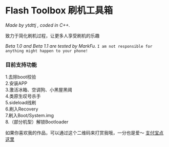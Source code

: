 # Flash Toolbox 刷机工具箱

*Made by ytdttj , coded in C++.*

致力于简化刷机过程，让更多人享受刷机的乐趣

*Beta 1.0 and Beta 1.1 are tested by MarkFu.*
`I am not responsible for anything might happen to your phone!`

### 目前支持功能
1.去除boot校验<br>
2.安装APP<br>
3.激活冰箱、空调狗、小黑屋黑阈<br>
4.类原生叹号杀手<br>
5.sideload线刷<br>
6.刷入Recovery<br>
7.刷入Boot/System.img<br>
8.（部分机型）解锁Bootloader<br>

如果你喜欢我的作品，可以通过这个二维码来打赏我哦，一分也是爱～
[支付宝点这里](https://github.com/ytdttj/Flash-Toolbox/blob/master/1533155180207.jpg)
